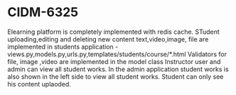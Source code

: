 # CIDM-6325
Elearning platform is completely implemented with redis cache.
STudent uploading,editing and deleting new content text,video,image, file are implemented in students application - views.py,models.py,urls.py,templates/students/course/*.html
Validators for file, image ,video are implemented in the model class
Instructor user and admin can view all student works.
In the admin application student works is also shown in the left side to view all student works.
Student can only see his content uplaoded.

